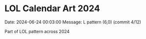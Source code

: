 # LOL Calendar Art 2024

Date: 2024-06-24 00:03:00
Message: L pattern (6,0) (commit 4/12)

Part of LOL pattern across 2024
